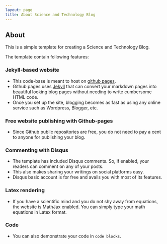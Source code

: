 ```yaml
---
layout: page
title: About Science and Technology Blog
---
```

## About

This is a simple template for creating a Science and Technology Blog.

The template contain following features:

### Jekyll-based website
- This code-base is meant to host on [github pages](https://pages.github.com/).
- Github pages uses [Jekyll](https://jekyllrb.com/) that can convert your
markdown pages into beautiful looking blog pages without needing to
write cumbersome HTML code.
- Once you set up the site, blogging becomes as fast as using any online service
such as Wordpress, Blogger, etc.

### Free website publishing with Github-pages
- Since Github public repositories are free, you do not need to pay a cent to
anyone for publishing your blog.

### Commenting with Disqus
- The template has included Disqus comments. So, if enabled, your readers can
comment on any of your posts.
- This also makes sharing your writings on social platforms easy.
- Disqus basic account is for free and avails you with most of its features.

### Latex rendering
- If you have a scientific mind and you do not shy away from equations, the
website is MathJax enabled. You can simply type your math equations in
Latex format.

### Code
- You can also demonstrate your code in `code blocks`.
